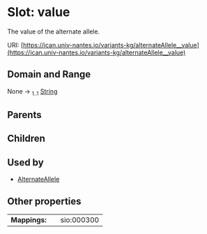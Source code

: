 
# Slot: value

The value of the alternate allele.

URI: [https://ican.univ-nantes.io/variants-kg/alternateAllele__value](https://ican.univ-nantes.io/variants-kg/alternateAllele__value)


## Domain and Range

None &#8594;  <sub>1..1</sub> [String](types/String.md)

## Parents


## Children


## Used by

 * [AlternateAllele](AlternateAllele.md)

## Other properties

|  |  |  |
| --- | --- | --- |
| **Mappings:** | | sio:000300 |